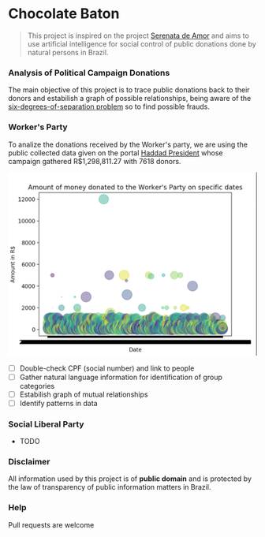 # Chocolate Baton
> This project is inspired on the project [Serenata de Amor](https://serenata.ai/en) and aims to use artificial intelligence for social control of public donations done by natural persons in Brazil.

### Analysis of Political Campaign Donations
The main objective of this project is to trace public donations back to their donors and estabilish a graph of possible relationships, being aware of the [six-degrees-of-separation problem](https://www.researchgate.net/publication/255614427_Six_Degrees_of_Separation_in_Online_Society) so to find possible frauds.

### Worker's Party
To analize the donations received by the Worker's party, we are using the public collected data given on the portal [Haddad President](https://haddadpresidente.com.br/doe/) whose campaign gathered R$1,298,811.27 with 7618 donors.

<img src="./imgs/haddad_campaign.png" height="60%" />

- [ ] Double-check CPF (social number) and link to people
- [ ] Gather natural language information for identification of group categories
- [ ] Estabilish graph of mutual relationships
- [ ] Identify patterns in data

### Social Liberal Party
- TODO

### Disclaimer
All information used by this project is of **public domain** and is protected by the law of transparency of public information matters in Brazil.

### Help
Pull requests are welcome

